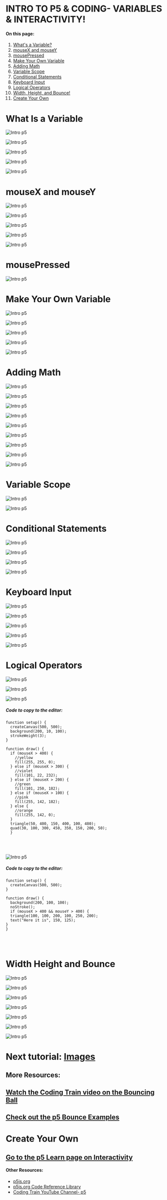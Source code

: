 # **INTRO TO P5 & CODING- VARIABLES & INTERACTIVITY!**


#### **On this page:**
1. [What's a Variable?](#what-is-a-variable)
2. [mouseX and mouseY](#mouseX-and-mouseY)
3. [mousePressed](#mousePressed)
4. [Make Your Own Variable](#make-your-own-variable)
5. [Adding Math](#adding-math)
6. [Variable Scope](#variable-scope)
7. [Conditional Statements](#conditional-statements)
8. [Keyboard Input](#keyboard-input)
9. [Logical Operators](#logical-operators)
10. [Width, Height, and Bounce!](#width-height-and-bounce)
11. [Create Your Own](#create-your-own)

# What Is a Variable

![Intro p5](images/p5_Variables.008.jpeg)

![Intro p5](images/p5_Variables.009.jpeg)

![Intro p5](images/p5_Variables.010.jpeg)

![Intro p5](images/p5_Variables.011.jpeg)

![Intro p5](images/p5_Variables.012.jpeg)

# mouseX and mouseY

![Intro p5](images/p5_Variables.013.jpeg)

![Intro p5](images/p5_Variables.014.jpeg)

![Intro p5](images/p5_Variables.015.jpeg)

![Intro p5](images/p5_Variables.016.jpeg)

![Intro p5](images/p5_Variables.017.jpeg)

# mousePressed

![Intro p5](images/p5_Variables.018.jpeg)

# Make Your Own Variable

![Intro p5](images/p5_Variables.019.jpeg)

![Intro p5](images/p5_Variables.020.jpeg)

![Intro p5](images/p5_Variables.021.jpeg)

![Intro p5](images/p5_Variables.022.jpeg)

![Intro p5](images/p5_Variables.023.jpeg)

# Adding Math

![Intro p5](images/p5_Variables.024.jpeg)

![Intro p5](images/p5_Variables.025.jpeg)

![Intro p5](images/p5_Variables.026.jpeg)

![Intro p5](images/p5_Variables.027.jpeg)

![Intro p5](images/p5_Variables.028.jpeg)

![Intro p5](images/p5_Variables.029.jpeg)

![Intro p5](images/p5_Variables.030.jpeg)

![Intro p5](images/p5_Variables.031.jpeg)

![Intro p5](images/p5_Variables.032.jpeg)

# Variable Scope

![Intro p5](images/p5_Variables.033.jpeg)

![Intro p5](images/p5_Variables.034.jpeg)

# Conditional Statements

![Intro p5](images/p5_Variables.035.jpeg)

![Intro p5](images/p5_Variables.036.jpeg)

![Intro p5](images/p5_Variables.037.jpeg)

![Intro p5](images/p5_Variables.038.jpeg)

# Keyboard Input

![Intro p5](images/p5_Variables.039.jpeg)

![Intro p5](images/p5_Variables.040.jpeg)

![Intro p5](images/p5_Variables.041.jpeg)

![Intro p5](images/p5_Variables.042.jpeg)

![Intro p5](images/p5_Variables.043.jpeg)

# Logical Operators

![Intro p5](images/p5_Variables.044.jpeg)

![Intro p5](images/p5_Variables.045.jpeg)

![Intro p5](images/p5_Variables.046.jpeg)

##### Code to copy to the editor:

    function setup() {
      createCanvas(500, 500);
      background(200, 10, 100);
      strokeWeight(3);
    }

    function draw() {
      if (mouseX > 400) {
        //yellow
        fill(255, 255, 0);
      } else if (mouseX > 300) {
        //violet
        fill(101, 22, 232);
      } else if (mouseX > 200) {
        //green
        fill(101, 250, 182);
      } else if (mouseX > 100) {
        //pink
        fill(255, 142, 182);
      } else {
        //orange
        fill(255, 142, 0);
      }
  	  triangle(50, 400, 150, 400, 100, 480);
      quad(30, 100, 300, 450, 350, 150, 200, 50);
      }

<br>
<br>

![Intro p5](images/p5_Variables.047.jpeg)

##### Code to copy to the editor:

    function setup() {
      createCanvas(500, 500);
    }

    function draw() {
      background(200, 100, 100);
      noStroke();
      if (mouseX > 400 && mouseY > 400) {
      triangle(100, 100, 200, 100, 250, 200);
      text("Here it is", 150, 125);
    }
    }

<br>
<br>


# Width Height and Bounce

![Intro p5](images/Code_Bounce.001.jpeg)

![Intro p5](images/Code_Bounce.002.jpeg)

![Intro p5](images/Code_Bounce.003.jpeg)

![Intro p5](images/Code_Bounce.004.jpeg)

![Intro p5](images/Code_Bounce.005.jpeg)

![Intro p5](images/Code_Bounce.006.jpeg)

![Intro p5](images/Code_Bounce.007.jpeg)

# Next tutorial: [Images](https://github.com/katerhoades/p5_images/)

## More Resources:
## [Watch the Coding Train video on the Bouncing Ball](https://www.youtube.com/watch?v=LO3Awjn_gyU&list=PLRqwX-V7Uu6Zy51Q-x9tMWIv9cueOFTFA&index=13)

## [Check out the p5 Bounce Examples](https://p5js.org/examples/motion-bounce.html)

# Create Your Own

## [Go to the p5 Learn page on Interactivity](https://p5js.org/learn/interactivity.html)


#### **Other Resources:**
* [p5js.org](https://p5js.org/)
* [p5js.org Code Reference Library](https://p5js.org/reference)
* [Coding Train YouTube Channel- p5](https://www.youtube.com/playlist?list=PLRqwX-V7Uu6Zy51Q-x9tMWIv9cueOFTFA)
<br>
